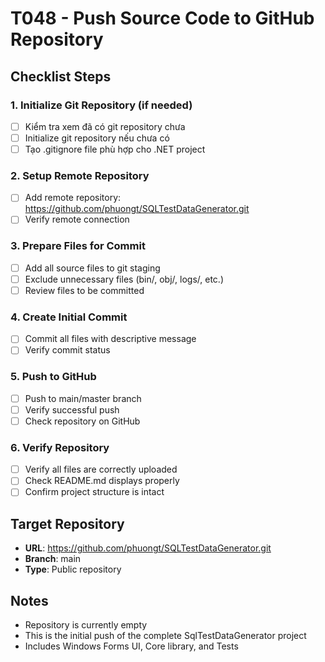 # T048 - Push Source Code to GitHub Repository

## Checklist Steps

### 1. Initialize Git Repository (if needed)
- [ ] Kiểm tra xem đã có git repository chưa
- [ ] Initialize git repository nếu chưa có
- [ ] Tạo .gitignore file phù hợp cho .NET project

### 2. Setup Remote Repository
- [ ] Add remote repository: https://github.com/phuongt/SQLTestDataGenerator.git
- [ ] Verify remote connection

### 3. Prepare Files for Commit
- [ ] Add all source files to git staging
- [ ] Exclude unnecessary files (bin/, obj/, logs/, etc.)
- [ ] Review files to be committed

### 4. Create Initial Commit
- [ ] Commit all files with descriptive message
- [ ] Verify commit status

### 5. Push to GitHub
- [ ] Push to main/master branch
- [ ] Verify successful push
- [ ] Check repository on GitHub

### 6. Verify Repository
- [ ] Verify all files are correctly uploaded
- [ ] Check README.md displays properly
- [ ] Confirm project structure is intact

## Target Repository
- **URL**: https://github.com/phuongt/SQLTestDataGenerator.git
- **Branch**: main
- **Type**: Public repository

## Notes
- Repository is currently empty
- This is the initial push of the complete SqlTestDataGenerator project
- Includes Windows Forms UI, Core library, and Tests 